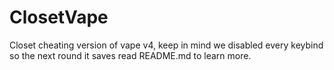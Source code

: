 # ClosetVape
Closet cheating version of vape v4, keep in mind we disabled every keybind so the next round it saves read README.md to learn more.
